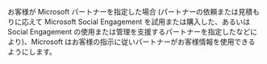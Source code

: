 お客様が Microsoft パートナーを指定した場合 (パートナーの依頼または見積もりに応えて Microsoft Social Engagement を試用または購入した、あるいは Social Engagement の使用または管理を支援するパートナーを指定したなどにより)、Microsoft はお客様の指示に従いパートナーがお客様情報を使用できるようにします。